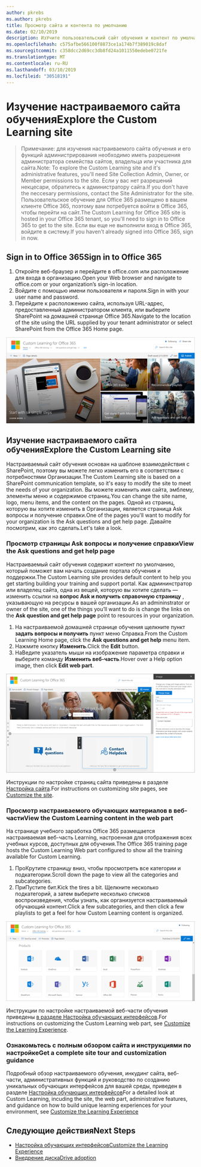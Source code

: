 ```yaml
---
author: pkrebs
ms.author: pkrebs
title: Просмотр сайта и контента по умолчанию
ms.date: 02/10/2019
description: ИзУчите пользовательский сайт обучения и контент по умолчанию
ms.openlocfilehash: c575afbe566100f8873ce1a174b7f389019c8daf
ms.sourcegitcommit: c358dcc2d69cc3db8fd24a1011550edebe0721fe
ms.translationtype: MT
ms.contentlocale: ru-RU
ms.lasthandoff: 03/10/2019
ms.locfileid: "30518191"
---
```

# <a name="explore-the-custom-learning-site"></a><span data-ttu-id="5affc-103">Изучение настраиваемого сайта обучения</span><span class="sxs-lookup"><span data-stu-id="5affc-103">Explore the Custom Learning site</span></span>

> <span data-ttu-id="5affc-104">Примечание: для изучения настраиваемого сайта обучения и его функций администрирования необходимо иметь разрешения администратора семейства сайтов, владельца или участника для сайта.</span><span class="sxs-lookup"><span data-stu-id="5affc-104">Note: To explore the Custom Learning site and it's administrative features, you'll need Site Collection Admin, Owner, or Member permissions to the site.</span></span> <span data-ttu-id="5affc-105">Если у вас нет разрешений некцесари, обратитесь к администратору сайта.</span><span class="sxs-lookup"><span data-stu-id="5affc-105">If you don't have the neccesary permissions, contact the Site Administrator for the site.</span></span> <span data-ttu-id="5affc-106">Пользовательское обучение для Office 365 размещено в вашем клиенте Office 365, поэтому вам потребуется войти в Office 365, чтобы перейти на сайт.</span><span class="sxs-lookup"><span data-stu-id="5affc-106">The Custom Learning for Office 365 site is hosted in your Office 365 tenant, so you'll need to sign in to Office 365 to get to the site.</span></span> <span data-ttu-id="5affc-107">Если вы еще не выполнили вход в Office 365, войдите в систему.</span><span class="sxs-lookup"><span data-stu-id="5affc-107">If you haven’t already signed into Office 365, sign in now.</span></span> 

## <a name="sign-in-to-office-365"></a><span data-ttu-id="5affc-108">Sign in to Office 365</span><span class="sxs-lookup"><span data-stu-id="5affc-108">Sign in to Office 365</span></span> 

1.  <span data-ttu-id="5affc-109">Откройте веб-браузер и перейдите в office.com или расположение для входа в организацию.</span><span class="sxs-lookup"><span data-stu-id="5affc-109">Open your Web browser and navigate to office.com or your organization’s sign-in location.</span></span> 
2.  <span data-ttu-id="5affc-110">Войдите с помощью имени пользователя и пароля.</span><span class="sxs-lookup"><span data-stu-id="5affc-110">Sign in with your user name and password.</span></span>
3.  <span data-ttu-id="5affc-111">Перейдите к расположению сайта, используя URL-адрес, предоставленный администратором клиента, или выберите SharePoint на домашней странице Office 365.</span><span class="sxs-lookup"><span data-stu-id="5affc-111">Navigate to the location of the site using the URL supplied by your tenant administrator or select SharePoint from the Office 365 Home page.</span></span> 

![кг-интродуЦинг. png](media/cg-introducing.png)

## <a name="explore-the-custom-learning-site"></a><span data-ttu-id="5affc-113">Изучение настраиваемого сайта обучения</span><span class="sxs-lookup"><span data-stu-id="5affc-113">Explore the Custom Learning site</span></span>

<span data-ttu-id="5affc-114">Настраиваемый сайт обучения основан на шаблоне взаимодействия с SharePoint, поэтому вы можете легко изменить его в соответствии с потребностями Организации.</span><span class="sxs-lookup"><span data-stu-id="5affc-114">The Custom Learning site is based on a SharePoint communication template, so it's easy to modify the site to meet the needs of your organization.</span></span> <span data-ttu-id="5affc-115">Вы можете изменить имя сайта, эмблему, элементы меню и содержимое страниц.</span><span class="sxs-lookup"><span data-stu-id="5affc-115">You can change the site name, logo, menu items, and the content on the pages.</span></span> <span data-ttu-id="5affc-116">Одной из страниц, которую вы хотите изменить в Организации, является страница Ask вопросы и получение справки.</span><span class="sxs-lookup"><span data-stu-id="5affc-116">One of the pages you'll want to modify for your organization is the Ask questions and get help page.</span></span> <span data-ttu-id="5affc-117">Давайте посмотрим, как это сделать.</span><span class="sxs-lookup"><span data-stu-id="5affc-117">Let's take a look.</span></span>

### <a name="view-the-ask-questions-and-get-help-page"></a><span data-ttu-id="5affc-118">Просмотр страницы Ask вопросы и получение справки</span><span class="sxs-lookup"><span data-stu-id="5affc-118">View the Ask questions and get help page</span></span>

<span data-ttu-id="5affc-119">Настраиваемый сайт обучения содержит контент по умолчанию, который поможет вам начать создание портала обучения и поддержки.</span><span class="sxs-lookup"><span data-stu-id="5affc-119">The Custom Learning site provides default content to help you get starting building your training and support portal.</span></span> <span data-ttu-id="5affc-120">Как админинстратор или владелец сайта, одна из вещей, которую вы хотите сделать — изменить ссылки на **вопрос Ask и получить справочную страницу** , указывающую на ресурсы в вашей организации.</span><span class="sxs-lookup"><span data-stu-id="5affc-120">As an admininstrator or owner of the site, one of the things you’ll want to do is change the links on the **Ask question and get help page** point to resources in your organization.</span></span> 

1.  <span data-ttu-id="5affc-121">На настраиваемой домашней странице обучения щелкните пункт **задать вопросы и получить** пункт меню Справка.</span><span class="sxs-lookup"><span data-stu-id="5affc-121">From the Custom Learning Home page, click the **Ask questions and get help** menu item.</span></span>
2.  <span data-ttu-id="5affc-122">Нажмите кнопку **Изменить**.</span><span class="sxs-lookup"><span data-stu-id="5affc-122">Click the **Edit** button.</span></span>
3.  <span data-ttu-id="5affc-123">НаВедите указатель мыши на изображение параметра справки и выберите команду **Изменить веб-часть**.</span><span class="sxs-lookup"><span data-stu-id="5affc-123">Hover over a Help option image, then click **Edit web part**.</span></span>

![кг-едиселп. png](media/cg-edithelp.png)

<span data-ttu-id="5affc-125">Инструкции по настройке страниц сайта приведены в разделе [Настройка сайта](custom_edithelp.md).</span><span class="sxs-lookup"><span data-stu-id="5affc-125">For instructions on customizing site pages, see [Customize the site](custom_edithelp.md).</span></span>

### <a name="view-the-custom-learning-content-in-the-web-part"></a><span data-ttu-id="5affc-126">Просмотр настраиваемого обучающих материалов в веб-части</span><span class="sxs-lookup"><span data-stu-id="5affc-126">View the Custom Learning content in the web part</span></span>
<span data-ttu-id="5affc-127">На странице учебного заработка Office 365 размещается настраиваемая веб-часть Learning, настроенная для отображения всех учебных курсов, доступных для обучения.</span><span class="sxs-lookup"><span data-stu-id="5affc-127">The Office 365 training page hosts the Custom Learning Web part configured to show all the training available for Custom Learning.</span></span> 

1. <span data-ttu-id="5affc-128">ПроКрутите страницу вниз, чтобы просмотреть все категории и подкатегории.</span><span class="sxs-lookup"><span data-stu-id="5affc-128">Scroll down the page to view all the categories and subcategories.</span></span>
2. <span data-ttu-id="5affc-129">ПриПустите бит.</span><span class="sxs-lookup"><span data-stu-id="5affc-129">Kick the tires a bit.</span></span> <span data-ttu-id="5affc-130">Щелкните несколько подкатегорий, а затем выберите несколько списков воспроизведения, чтобы узнать, как организуется настраиваемый обучающий контент.</span><span class="sxs-lookup"><span data-stu-id="5affc-130">Click a few subcategories, and then click a few playlists to get a feel for how Custom Learning content is organized.</span></span> 

![кг-готоалл. png](media/cg-gotoall.png)

<span data-ttu-id="5affc-132">Инструкции по настройке настраиваемой веб-части обучения приведены [в разделе Настройка обучающих интерфейсов](custom_overview.md).</span><span class="sxs-lookup"><span data-stu-id="5affc-132">For instructions on customizing the Custom Learning web part, see [Customize the Learning Experience](custom_overview.md).</span></span>

### <a name="get-a-complete-site-tour-and-customization-guidance"></a><span data-ttu-id="5affc-133">Ознакомьтесь с полным обзором сайта и инструкциями по настройке</span><span class="sxs-lookup"><span data-stu-id="5affc-133">Get a complete site tour and customization guidance</span></span>
<span data-ttu-id="5affc-134">Подробный обзор настраиваемого обучения, инкудинг сайта, веб-части, административных функций и руководство по созданию уникальных обучающих интерфейсов для вашей среды, приведен в разделе [Настройка обучающих интерфейсов](custom_overview.md)</span><span class="sxs-lookup"><span data-stu-id="5affc-134">For a detailed look at Custom Learning, incuding the site, the web part, administrative features, and guidance on how to build unique learning experiences for your environment, see [Customize the Learning Experience](custom_overview.md)</span></span>

## <a name="next-steps"></a><span data-ttu-id="5affc-135">Следующие действия</span><span class="sxs-lookup"><span data-stu-id="5affc-135">Next Steps</span></span>
- [<span data-ttu-id="5affc-136">Настройка обучающих интерфейсов</span><span class="sxs-lookup"><span data-stu-id="5affc-136">Customize the Learning Experience</span></span>](custom_overview.md)
- [<span data-ttu-id="5affc-137">Внедрение диска</span><span class="sxs-lookup"><span data-stu-id="5affc-137">Drive adoption</span></span>](driveadoption.md) 
